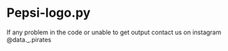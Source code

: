 # Pepsi-logo.py
If any problem in the code or unable to get output contact us on instagram @data._.pirates
